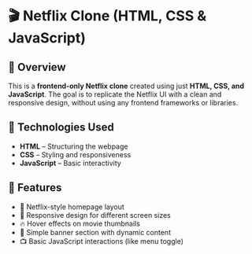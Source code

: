 # 🎬 Netflix Clone (HTML, CSS & JavaScript)

## 📌 Overview
This is a **frontend-only Netflix clone** created using just **HTML, CSS, and JavaScript**. The goal is to replicate the Netflix UI with a clean and responsive design, without using any frontend frameworks or libraries.

## 🚀 Technologies Used
- **HTML** – Structuring the webpage
- **CSS** – Styling and responsiveness
- **JavaScript** – Basic interactivity

## 🎨 Features
- 🌟 Netflix-style homepage layout
- 🎨 Responsive design for different screen sizes
- 🔥 Hover effects on movie thumbnails
- 🎥 Simple banner section with dynamic content
- 📺 Basic JavaScript interactions (like menu toggle)


